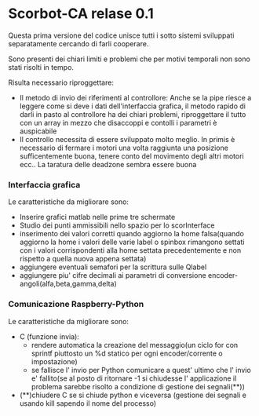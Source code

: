 # Scorbot-CA relase 0.1
Questa prima versione del codice unisce tutti i sotto sistemi sviluppati separatamente cercando di farli cooperare.

Sono presenti dei chiari limiti e problemi che per motivi temporali non sono stati risolti in tempo.

Risulta necessario riproggettare:
- Il metodo di invio dei riferimenti al controllore:
    Anche se la pipe riesce a leggere come si deve i dati dell'interfaccia grafica, il metodo rapido di darli in pasto al controllore ha dei chiari problemi, riproggettare il tutto con un array in mezzo che disaccoppi e contolli i parametri è auspicabile
- Il controllo necessita di essere sviluppato molto meglio.
    In primis è necessario di fermare i motori una volta raggiunta una posizione sufficentemente buona, tenere conto del movimento degli altri motori ecc..
    La taratura delle deadzone sembra essere buona


###  Interfaccia grafica

Le caratteristiche da migliorare sono:
- Inserire grafici matlab nelle prime tre schermate
- Studio dei punti ammissibili nello spazio per lo scorInterface
- inserimento dei valori corretti quando aggiorno la home falsa(quando aggiorno la home i valori delle varie label o spinbox rimangono settati con i valori corrispondenti alla home settata precedentemente e non rispetto a quella nuova appena settata)
- aggiungere eventuali semafori per la scrittura sulle Qlabel
- aggiungere piu' cifre decimali ai parametri di conversione encoder-angoli(alfa,beta,gamma,delta)


###  Comunicazione Raspberry-Python

Le caratteristiche da migliorare sono:
- C (funzione invia):
    - rendere automatica la creazione del messaggio(un ciclo for con sprintf piuttosto un %d statico per ogni encoder/corrente o impostazione)
    - se fallisce l' invio per Python comunicare a quest' ultimo che l' invio e' fallito(se al posto di ritornare -1 si chiudesse l' applicazione il problema sarebbe risolto a condizione di gestione dei segnali(**))
- (**)chiudere C se si chiude python e viceversa (gestione dei segnali e usando kill sapendo il nome del processo)

